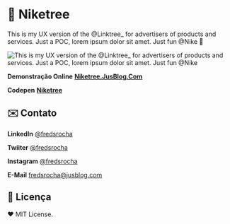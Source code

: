 # 💎 Niketree
This is my UX version of the @Linktree_ for advertisers of products and services. Just a POC, lorem ipsum dolor sit amet. Just fun @Nike 🤭

![This is my UX version of the @Linktree_ for advertisers of products and services. Just a POC, lorem ipsum dolor sit amet. Just fun @Nike](https://niketree.jusblog.com/screenshot.png "Linktree UX by Fred Rocha @fredsrocha")

**Demonstração Online**
**[Niketree.JusBlog.Com](https://niketree.jusblog.com/)**

**Codepen**
**[Niketree](https://codepen.io/FredSRocha/pen/MWpgqLa)**

## ✉️ Contato

**LinkedIn**
[@fredsrocha](https://www.linkedin.com/in/fredsrocha)

**Twiiter**
[@fredsrocha](https://twitter.com/FredSRocha)

**Instagram**
[@fredsrocha](https://www.instagram.com/fredsrocha)

**E-Mail**
[fredsrocha@jusblog.com](fredsrocha@jusblog.com)

## 🤝 Licença

❤️ MIT License.
